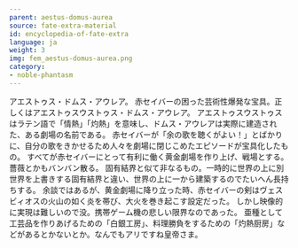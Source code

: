 ```yaml
---
parent: aestus-domus-aurea
source: fate-extra-material
id: encyclopedia-of-fate-extra
language: ja
weight: 3
img: fem_aestus-domus-aurea.png
category:
- noble-phantasm
---
```


アエストゥス・ドムス・アウレア。
赤セイバーの困った芸術性爆発な宝具。正しくはアエストゥスウストゥス・ドムス・アウレア。
アエストゥスウストゥスはラテン語で「情熱」「灼熱」を意味し、ドムス・アウレアは実際に建造された、ある劇場の名前である。
赤セイバーが「余の歌を聴くがよい！」とばかりに、自分の歌をきかせるため人々を劇場に閉じこめたエピソードが宝具化したもの。
すべてが赤セイバーにとって有利に働く黄金劇場を作り上げ、戦場とする。薔薇とかもバンバン散る。
固有結界と似て非なるもの。一時的に世界の上に別世界を上書きする固有結界と違い、世界の上に一から建築するのでたいへん長持ちする。
余談ではあるが、黄金劇場に降り立った時、赤セイバーの剣はヴェスビィオスの火山の如く炎を帯び、大火を巻き起こす設定だった。
しかし映像的に実現は難しいので没。携帯ゲーム機の悲しい限界なのであった。
亜種として工芸品を作りあげるための「白銀工房」、料理勝負をするための「灼熱厨房」などがあるとかないとか。なんでもアリですね皇帝さま。
